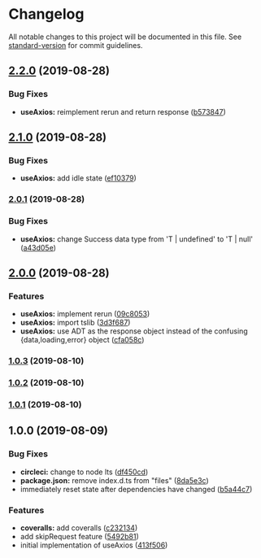 # Changelog

All notable changes to this project will be documented in this file. See [standard-version](https://github.com/conventional-changelog/standard-version) for commit guidelines.

## [2.2.0](https://github.com/Boshen/use-axios/compare/v2.1.0...v2.2.0) (2019-08-28)


### Bug Fixes

* **useAxios:** reimplement rerun and return response ([b573847](https://github.com/Boshen/use-axios/commit/b573847))

## [2.1.0](https://github.com/Boshen/use-axios/compare/v2.0.1...v2.1.0) (2019-08-28)


### Bug Fixes

* **useAxios:** add idle state ([ef10379](https://github.com/Boshen/use-axios/commit/ef10379))

### [2.0.1](https://github.com/Boshen/use-axios/compare/v2.0.0...v2.0.1) (2019-08-28)


### Bug Fixes

* **useAxios:** change Success data type from 'T | undefined' to 'T | null' ([a43d05e](https://github.com/Boshen/use-axios/commit/a43d05e))

## [2.0.0](https://github.com/Boshen/use-axios/compare/v1.0.3...v2.0.0) (2019-08-28)


### Features

* **useAxios:** implement rerun ([09c8053](https://github.com/Boshen/use-axios/commit/09c8053))
* **useAxios:** import tslib ([3d3f687](https://github.com/Boshen/use-axios/commit/3d3f687))
* **useAxios:** use ADT as the response object instead of the confusing {data,loading,error} object ([cfa058c](https://github.com/Boshen/use-axios/commit/cfa058c))

### [1.0.3](https://github.com/Boshen/use-axios/compare/v1.0.2...v1.0.3) (2019-08-10)

### [1.0.2](https://github.com/Boshen/use-axios/compare/v1.0.1...v1.0.2) (2019-08-10)

### [1.0.1](https://github.com/Boshen/use-axios/compare/v1.0.0...v1.0.1) (2019-08-10)

## 1.0.0 (2019-08-09)


### Bug Fixes

* **circleci:** change to node lts ([df450cd](https://github.com/Boshen/use-axios/commit/df450cd))
* **package.json:** remove index.d.ts from "files" ([8da5e3c](https://github.com/Boshen/use-axios/commit/8da5e3c))
* immediately reset state after dependencies have changed ([b5a44c7](https://github.com/Boshen/use-axios/commit/b5a44c7))


### Features

* **coveralls:** add coveralls ([c232134](https://github.com/Boshen/use-axios/commit/c232134))
* add skipRequest feature ([5492b81](https://github.com/Boshen/use-axios/commit/5492b81))
* initial implementation of useAxios ([413f506](https://github.com/Boshen/use-axios/commit/413f506))
